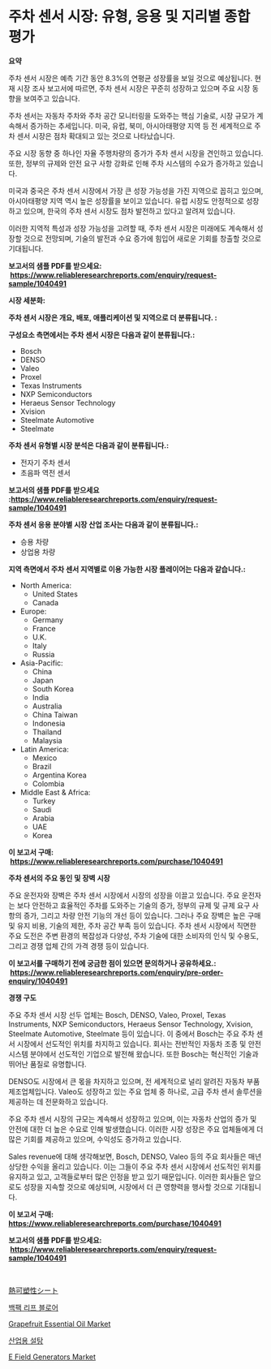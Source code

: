 <p><h1>주차 센서 시장: 유형, 응용 및 지리별 종합 평가</h1></p><p><strong>요약</strong></p>
<p><p>주차 센서 시장은 예측 기간 동안 8.3%의 연평균 성장률을 보일 것으로 예상됩니다. 현재 시장 조사 보고서에 따르면, 주차 센서 시장은 꾸준히 성장하고 있으며 주요 시장 동향을 보여주고 있습니다.</p><p>주차 센서는 자동차 주차와 주차 공간 모니터링을 도와주는 핵심 기술로, 시장 규모가 계속해서 증가하는 추세입니다. 미국, 유럽, 북미, 아시아태평양 지역 등 전 세계적으로 주차 센서 시장은 점차 확대되고 있는 것으로 나타났습니다.</p><p>주요 시장 동향 중 하나인 자율 주행차량의 증가가 주차 센서 시장을 견인하고 있습니다. 또한, 정부의 규제와 안전 요구 사항 강화로 인해 주차 시스템의 수요가 증가하고 있습니다.</p><p>미국과 중국은 주차 센서 시장에서 가장 큰 성장 가능성을 가진 지역으로 꼽히고 있으며, 아시아태평양 지역 역시 높은 성장률을 보이고 있습니다. 유럽 시장도 안정적으로 성장하고 있으며, 한국의 주차 센서 시장도 점차 발전하고 있다고 알려져 있습니다.</p><p>이러한 지역적 특성과 성장 가능성을 고려할 때, 주차 센서 시장은 미래에도 계속해서 성장할 것으로 전망되며, 기술의 발전과 수요 증가에 힘입어 새로운 기회를 창출할 것으로 기대됩니다.</p></p>
<p><strong>보고서의 샘플 PDF를 받으세요: &nbsp;<a href="https://www.reliableresearchreports.com/enquiry/request-sample/1040491">https://www.reliableresearchreports.com/enquiry/request-sample/1040491</a></strong></p>
<p><strong>시장 세분화:</strong></p>
<p><strong> 주차 센서 시장은 개요, 배포, 애플리케이션 및 지역으로 더 분류됩니다. :</strong></p>
<p><strong>구성요소 측면에서는 주차 센서 시장은 다음과 같이 분류됩니다.:</strong></p>
<p><ul><li>Bosch</li><li>DENSO</li><li>Valeo</li><li>Proxel</li><li>Texas Instruments</li><li>NXP Semiconductors</li><li>Heraeus Sensor Technology</li><li>Xvision</li><li>Steelmate Automotive</li><li>Steelmate</li></ul></p>
<p><strong> 주차 센서 유형별 시장 분석은 다음과 같이 분류됩니다.:</strong></p>
<p><ul><li>전자기 주차 센서</li><li>초음파 역전 센서</li></ul></p>
<p><strong>보고서의 샘플 PDF를 받으세요 :<a href="https://www.reliableresearchreports.com/enquiry/request-sample/1040491">https://www.reliableresearchreports.com/enquiry/request-sample/1040491</a></strong></p>
<p><strong> 주차 센서 응용 분야별 시장 산업 조사는 다음과 같이 분류됩니다.:</strong></p>
<p><ul><li>승용 차량</li><li>상업용 차량</li></ul></p>
<p><strong>지역 측면에서 주차 센서 지역별로 이용 가능한 시장 플레이어는 다음과 같습니다.:</strong></p>
<p><ul>
    <li>
        North America:
        <ul>
            <li>United States</li>
            <li>Canada</li>
        </ul>
    </li>
    <li>
        Europe:
        <ul>
            <li>Germany</li>
            <li>France</li>
            <li>U.K.</li>
            <li>Italy</li>
            <li>Russia</li>
        </ul>
    </li>
    <li>
        Asia-Pacific:
        <ul>
            <li>China</li>
            <li>Japan</li>
            <li>South Korea</li>
            <li>India</li>
            <li>Australia</li>
            <li>China Taiwan</li>
            <li>Indonesia</li>
            <li>Thailand</li>
            <li>Malaysia</li>
        </ul>
    </li>
    <li>
        Latin America:
        <ul>
            <li>Mexico</li>
            <li>Brazil</li>
            <li>Argentina Korea</li>
            <li>Colombia</li>
        </ul>
    </li>
    <li>
        Middle East & Africa:
        <ul>
            <li>Turkey</li>
            <li>Saudi</li>
            <li>Arabia</li>
            <li>UAE</li>
            <li>Korea</li>
        </ul>
    </li>
    </ul></p>
<p><strong>이 보고서 구매: &nbsp;<a href="https://www.reliableresearchreports.com/purchase/1040491">https://www.reliableresearchreports.com/purchase/1040491</a></strong></p>
<p><strong>주차 센서의 주요 동인 및 장벽 시장</strong></p>
<p><p>주요 운전자와 장벽은 주차 센서 시장에서 시장의 성장을 이끌고 있습니다. 주요 운전자는 보다 안전하고 효율적인 주차를 도와주는 기술의 증가, 정부의 규제 및 규제 요구 사항의 증가, 그리고 차량 안전 기능의 개선 등이 있습니다. 그러나 주요 장벽은 높은 구매 및 유지 비용, 기술의 제한, 주차 공간 부족 등이 있습니다. 주차 센서 시장에서 직면한 주요 도전은 주변 환경의 복잡성과 다양성, 주차 기술에 대한 소비자의 인식 및 수용도, 그리고 경쟁 업체 간의 가격 경쟁 등이 있습니다.</p></p>
<p><strong>이 보고서를 구매하기 전에 궁금한 점이 있으면 문의하거나 공유하세요.: &nbsp;<a href="https://www.reliableresearchreports.com/enquiry/pre-order-enquiry/1040491">https://www.reliableresearchreports.com/enquiry/pre-order-enquiry/1040491</a></strong></p>
<p><strong>경쟁 구도</strong></p>
<p><p>주요 주차 센서 시장 선두 업체는 Bosch, DENSO, Valeo, Proxel, Texas Instruments, NXP Semiconductors, Heraeus Sensor Technology, Xvision, Steelmate Automotive, Steelmate 등이 있습니다. 이 중에서 Bosch는 주요 주차 센서 시장에서 선도적인 위치를 차지하고 있습니다. 회사는 전반적인 자동차 조종 및 안전 시스템 분야에서 선도적인 기업으로 발전해 왔습니다. 또한 Bosch는 혁신적인 기술과 뛰어난 품질로 유명합니다. </p><p>DENSO도 시장에서 큰 몫을 차지하고 있으며, 전 세계적으로 널리 알려진 자동차 부품 제조업체입니다. Valeo도 성장하고 있는 주요 업체 중 하나로, 고급 주차 센서 솔루션을 제공하는 데 전문화하고 있습니다. </p><p>주요 주차 센서 시장의 규모는 계속해서 성장하고 있으며, 이는 자동차 산업의 증가 및 안전에 대한 더 높은 수요로 인해 발생했습니다. 이러한 시장 성장은 주요 업체들에게 더 많은 기회를 제공하고 있으며, 수익성도 증가하고 있습니다.</p><p>Sales revenue에 대해 생각해보면, Bosch, DENSO, Valeo 등의 주요 회사들은 매년 상당한 수익을 올리고 있습니다. 이는 그들이 주요 주차 센서 시장에서 선도적인 위치를 유지하고 있고, 고객들로부터 많은 인정을 받고 있기 때문입니다. 이러한 회사들은 앞으로도 성장을 지속할 것으로 예상되며, 시장에서 더 큰 영향력을 행사할 것으로 기대됩니다.</p></p>
<p><strong>이 보고서 구매: &nbsp; <a href="https://www.reliableresearchreports.com/purchase/1040491">https://www.reliableresearchreports.com/purchase/1040491</a></strong></p>
<p><strong>보고서의 샘플 PDF를 받으세요: &nbsp;<a href="https://www.reliableresearchreports.com/enquiry/request-sample/1040491">https://www.reliableresearchreports.com/enquiry/request-sample/1040491</a></strong><strong></strong></p>
<p>&nbsp;</p>
<p><p><a href="https://github.com/ihabdkwlxs948/Market-Research-Report-List-1/blob/main/33967414708.md">熱可塑性シート</a></p><p><a href="https://medium.com/@snake68678/%EB%B0%B1%ED%8C%A9-%EB%A6%AC%ED%94%84-%EB%B8%94%EB%A1%9C%EC%9B%8C-%EC%8B%9C%EC%9E%A5-%EA%B7%9C%EB%AA%A8-%EC%8B%9C%EC%9E%A5-%EC%A0%84%EB%A7%9D-%EB%B0%8F-%EC%8B%9C%EC%9E%A5-%EC%98%88%EC%B8%A1-2024%EB%85%84%EB%B6%80%ED%84%B0-2031%EB%85%84-c3777e01d253">백팩 리프 블로어</a></p><p><a href="https://github.com/mabutironaldo/Market-Research-Report-List-3/blob/main/grapefruit-essential-oil-market.md">Grapefruit Essential Oil Market</a></p><p><a href="https://github.com/hxzi07639916/Market-Research-Report-List-1/blob/main/75042084221.md">산업용 설탕</a></p><p><a href="https://issuu.com/reportprime-2/docs/e-field-generators-market-size-2030.pptx">E Field Generators Market</a></p></p>